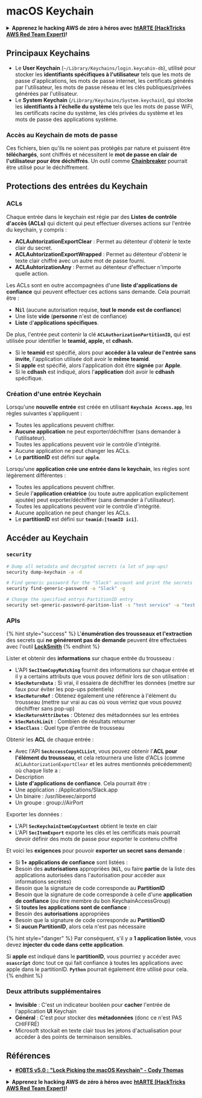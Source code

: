 # macOS Keychain

<details>

<summary><strong>Apprenez le hacking AWS de zéro à héros avec</strong> <a href="https://training.hacktricks.xyz/courses/arte"><strong>htARTE (HackTricks AWS Red Team Expert)</strong></a><strong>!</strong></summary>

Autres moyens de soutenir HackTricks :

* Si vous souhaitez voir votre **entreprise annoncée dans HackTricks** ou **télécharger HackTricks en PDF**, consultez les [**PLANS D'ABONNEMENT**](https://github.com/sponsors/carlospolop)!
* Obtenez le [**merchandising officiel PEASS & HackTricks**](https://peass.creator-spring.com)
* Découvrez [**La Famille PEASS**](https://opensea.io/collection/the-peass-family), notre collection d'[**NFTs**](https://opensea.io/collection/the-peass-family) exclusifs
* **Rejoignez le** 💬 [**groupe Discord**](https://discord.gg/hRep4RUj7f) ou le [**groupe telegram**](https://t.me/peass) ou **suivez** moi sur **Twitter** 🐦 [**@carlospolopm**](https://twitter.com/carlospolopm)**.**
* **Partagez vos astuces de hacking en soumettant des PR aux dépôts github** [**HackTricks**](https://github.com/carlospolop/hacktricks) et [**HackTricks Cloud**](https://github.com/carlospolop/hacktricks-cloud).

</details>

## Principaux Keychains

* Le **User Keychain** (`~/Library/Keychains/login.keycahin-db`), utilisé pour stocker les **identifiants spécifiques à l'utilisateur** tels que les mots de passe d'applications, les mots de passe internet, les certificats générés par l'utilisateur, les mots de passe réseau et les clés publiques/privées générées par l'utilisateur.
* Le **System Keychain** (`/Library/Keychains/System.keychain`), qui stocke les **identifiants à l'échelle du système** tels que les mots de passe WiFi, les certificats racine du système, les clés privées du système et les mots de passe des applications système.

### Accès au Keychain de mots de passe

Ces fichiers, bien qu'ils ne soient pas protégés par nature et puissent être **téléchargés**, sont chiffrés et nécessitent le **mot de passe en clair de l'utilisateur pour être déchiffrés**. Un outil comme [**Chainbreaker**](https://github.com/n0fate/chainbreaker) pourrait être utilisé pour le déchiffrement.

## Protections des entrées du Keychain

### ACLs

Chaque entrée dans le keychain est régie par des **Listes de contrôle d'accès (ACLs)** qui dictent qui peut effectuer diverses actions sur l'entrée du keychain, y compris :

* **ACLAuhtorizationExportClear** : Permet au détenteur d'obtenir le texte clair du secret.
* **ACLAuhtorizationExportWrapped** : Permet au détenteur d'obtenir le texte clair chiffré avec un autre mot de passe fourni.
* **ACLAuhtorizationAny** : Permet au détenteur d'effectuer n'importe quelle action.

Les ACLs sont en outre accompagnées d'une **liste d'applications de confiance** qui peuvent effectuer ces actions sans demande. Cela pourrait être :

* &#x20;**N`il`** (aucune autorisation requise, **tout le monde est de confiance**)
* Une liste **vide** (**personne** n'est de confiance)
* **Liste** d'**applications spécifiques**.

De plus, l'entrée peut contenir la clé **`ACLAuthorizationPartitionID`,** qui est utilisée pour identifier le **teamid, apple,** et **cdhash.**

* Si le **teamid** est spécifié, alors pour **accéder à la valeur de l'entrée** **sans** **invite**, l'application utilisée doit avoir le **même teamid**.
* Si **apple** est spécifié, alors l'application doit être **signée** par **Apple**.
* Si le **cdhash** est indiqué, alors l'**application** doit avoir le **cdhash** spécifique.

### Création d'une entrée Keychain

Lorsqu'une **nouvelle** **entrée** est créée en utilisant **`Keychain Access.app`**, les règles suivantes s'appliquent :

* Toutes les applications peuvent chiffrer.
* **Aucune application** ne peut exporter/déchiffrer (sans demander à l'utilisateur).
* Toutes les applications peuvent voir le contrôle d'intégrité.
* Aucune application ne peut changer les ACLs.
* Le **partitionID** est défini sur **`apple`**.

Lorsqu'une **application crée une entrée dans le keychain**, les règles sont légèrement différentes :

* Toutes les applications peuvent chiffrer.
* Seule l'**application créatrice** (ou toute autre application explicitement ajoutée) peut exporter/déchiffrer (sans demander à l'utilisateur).
* Toutes les applications peuvent voir le contrôle d'intégrité.
* Aucune application ne peut changer les ACLs.
* Le **partitionID** est défini sur **`teamid:[teamID ici]`**.

## Accéder au Keychain

### `security`
```bash
# Dump all metadata and decrypted secrets (a lot of pop-ups)
security dump-keychain -a -d

# Find generic password for the "Slack" account and print the secrets
security find-generic-password -a "Slack" -g

# Change the specified entrys PartitionID entry
security set-generic-password-parition-list -s "test service" -a "test acount" -S
```
### APIs

{% hint style="success" %}
L'**énumération des trousseaux et l'extraction** des secrets qui **ne généreront pas de demande** peuvent être effectuées avec l'outil [**LockSmith**](https://github.com/its-a-feature/LockSmith)
{% endhint %}

Lister et obtenir des **informations** sur chaque entrée du trousseau :

* L'API **`SecItemCopyMatching`** fournit des informations sur chaque entrée et il y a certains attributs que vous pouvez définir lors de son utilisation :
* **`kSecReturnData`** : Si vrai, il essaiera de déchiffrer les données (mettre sur faux pour éviter les pop-ups potentiels)
* **`kSecReturnRef`** : Obtenez également une référence à l'élément du trousseau (mettre sur vrai au cas où vous verriez que vous pouvez déchiffrer sans pop-up)
* **`kSecReturnAttributes`** : Obtenez des métadonnées sur les entrées
* **`kSecMatchLimit`** : Combien de résultats retourner
* **`kSecClass`** : Quel type d'entrée de trousseau

Obtenir les **ACL** de chaque entrée :

* Avec l'API **`SecAccessCopyACLList`**, vous pouvez obtenir l'**ACL pour l'élément du trousseau**, et cela retournera une liste d'ACLs (comme `ACLAuhtorizationExportClear` et les autres mentionnés précédemment) où chaque liste a :
* Description
* **Liste d'applications de confiance**. Cela pourrait être :
* Une application : /Applications/Slack.app
* Un binaire : /usr/libexec/airportd
* Un groupe : group://AirPort

Exporter les données :

* L'API **`SecKeychainItemCopyContent`** obtient le texte en clair
* L'API **`SecItemExport`** exporte les clés et les certificats mais pourrait devoir définir des mots de passe pour exporter le contenu chiffré

Et voici les **exigences** pour pouvoir **exporter un secret sans demande** :

* Si **1+ applications de confiance** sont listées :
* Besoin des **autorisations** appropriées (**`Nil`**, ou faire **partie** de la liste des applications autorisées dans l'autorisation pour accéder aux informations secrètes)
* Besoin que la signature de code corresponde au **PartitionID**
* Besoin que la signature de code corresponde à celle d'une **application de confiance** (ou être membre du bon KeychainAccessGroup)
* Si **toutes les applications sont de confiance** :
* Besoin des **autorisations** appropriées
* Besoin que la signature de code corresponde au **PartitionID**
* Si **aucun PartitionID**, alors cela n'est pas nécessaire

{% hint style="danger" %}
Par conséquent, s'il y a **1 application listée**, vous devez **injecter du code dans cette application**.

Si **apple** est indiqué dans le **partitionID**, vous pourriez y accéder avec **`osascript`** donc tout ce qui fait confiance à toutes les applications avec apple dans le partitionID. **`Python`** pourrait également être utilisé pour cela.
{% endhint %}

### Deux attributs supplémentaires

* **Invisible** : C'est un indicateur booléen pour **cacher** l'entrée de l'application **UI** Keychain
* **Général** : C'est pour stocker des **métadonnées** (donc ce n'est PAS CHIFFRÉ)
* Microsoft stockait en texte clair tous les jetons d'actualisation pour accéder à des points de terminaison sensibles.

## Références

* [**#OBTS v5.0 : "Lock Picking the macOS Keychain" - Cody Thomas**](https://www.youtube.com/watch?v=jKE1ZW33JpY)

<details>

<summary><strong>Apprenez le hacking AWS de zéro à héros avec</strong> <a href="https://training.hacktricks.xyz/courses/arte"><strong>htARTE (HackTricks AWS Red Team Expert)</strong></a><strong>!</strong></summary>

Autres moyens de soutenir HackTricks :

* Si vous souhaitez voir votre **entreprise annoncée dans HackTricks** ou **télécharger HackTricks en PDF** Consultez les [**PLANS D'ABONNEMENT**](https://github.com/sponsors/carlospolop)!
* Obtenez le [**swag officiel PEASS & HackTricks**](https://peass.creator-spring.com)
* Découvrez [**La Famille PEASS**](https://opensea.io/collection/the-peass-family), notre collection d'[**NFTs**](https://opensea.io/collection/the-peass-family) exclusifs
* **Rejoignez le** 💬 [**groupe Discord**](https://discord.gg/hRep4RUj7f) ou le [**groupe telegram**](https://t.me/peass) ou **suivez** moi sur **Twitter** 🐦 [**@carlospolopm**](https://twitter.com/carlospolopm)**.**
* **Partagez vos astuces de hacking en soumettant des PR aux dépôts github** [**HackTricks**](https://github.com/carlospolop/hacktricks) et [**HackTricks Cloud**](https://github.com/carlospolop/hacktricks-cloud).

</details>
